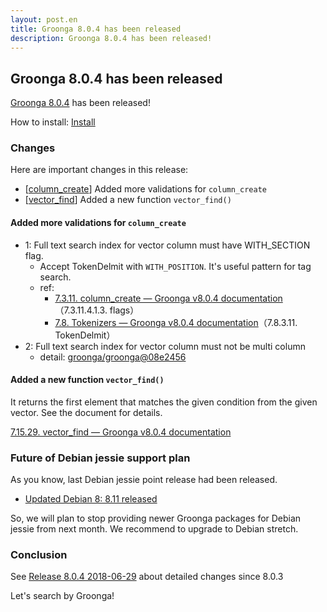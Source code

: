 ```yaml
---
layout: post.en
title: Groonga 8.0.4 has been released
description: Groonga 8.0.4 has been released!
---
```


## Groonga 8.0.4 has been released

[Groonga 8.0.4](/docs/news.html#release-8-0-4) has been released!

How to install: [Install](/docs/install.html)

### Changes

Here are important changes in this release:

* [[column_create](/docs/reference/commands/column_create)] Added more validations for `column_create`
* [[vector_find](/docs/reference/functions/vector_find)] Added a new function `vector_find()`

#### Added more validations for `column_create`

* 1: Full text search index for vector column must have WITH_SECTION flag.
  * Accept TokenDelmit with `WITH_POSITION`. It's useful pattern for tag search.
  * ref:
    * [7.3.11. column_create — Groonga v8.0.4 documentation](/docs/reference/commands/column_create.html#flags)（7.3.11.4.1.3. flags）
    * [7.8. Tokenizers — Groonga v8.0.4 documentation](/docs/reference/tokenizers.html#tokendelimit)（7.8.3.11. TokenDelmit）
* 2: Full text search index for vector column must not be multi column
  * detail: [groonga/groonga@08e2456](https://github.com/groonga/groonga/commit/08e2456ba35407e3d5172f71a0200fac2a770142)

#### Added a new function `vector_find()`

It returns the first element that matches the given condition from the given vector. See the document for details.

[7.15.29. vector_find — Groonga v8.0.4 documentation](http://localhost:4000/docs/reference/functions/vector_find.html)

### Future of Debian jessie support plan

As you know, last Debian jessie point release had been released.

* [Updated Debian 8: 8.11 released](https://www.debian.org/News/2018/20180623)

So, we will plan to stop providing newer Groonga packages for Debian jessie from next month.
We recommend to upgrade to Debian stretch.

### Conclusion

See [Release 8.0.4 2018-06-29](/docs/news.html#release-8-0-4) about detailed changes since 8.0.3

Let's search by Groonga!
